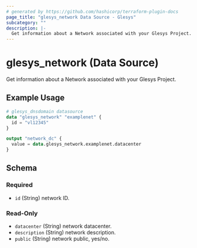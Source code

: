 ```yaml
---
# generated by https://github.com/hashicorp/terraform-plugin-docs
page_title: "glesys_network Data Source - Glesys"
subcategory: ""
description: |-
  Get information about a Network associated with your Glesys Project.
---
```


# glesys_network (Data Source)

Get information about a Network associated with your Glesys Project.

## Example Usage

```terraform
# glesys_dnsdomain datasource
data "glesys_network" "examplenet" {
  id = "vl12345"
}

output "network_dc" {
  value = data.glesys_network.examplenet.datacenter
}
```

<!-- schema generated by tfplugindocs -->
## Schema

### Required

- `id` (String) network ID.

### Read-Only

- `datacenter` (String) network datacenter.
- `description` (String) network description.
- `public` (String) network public, yes/no.
